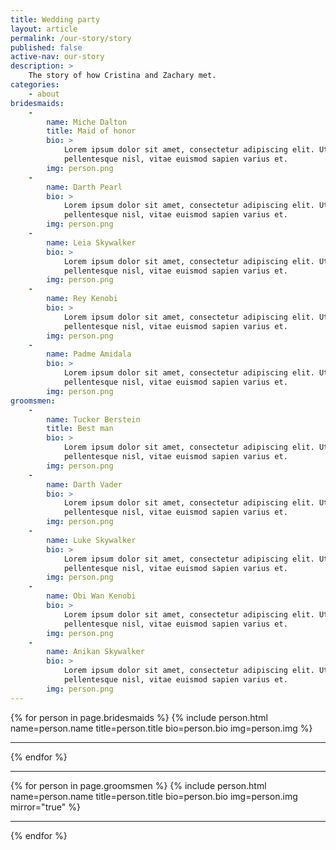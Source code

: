 ```yaml
---
title: Wedding party
layout: article
permalink: /our-story/story
published: false
active-nav: our-story
description: >
    The story of how Cristina and Zachary met.
categories:
    - about
bridesmaids:
    -
        name: Miche Dalton
        title: Maid of honor
        bio: >
            Lorem ipsum dolor sit amet, consectetur adipiscing elit. Ut finibus
            pellentesque nisl, vitae euismod sapien varius et.
        img: person.png
    -
        name: Darth Pearl
        bio: >
            Lorem ipsum dolor sit amet, consectetur adipiscing elit. Ut finibus
            pellentesque nisl, vitae euismod sapien varius et.
        img: person.png
    -
        name: Leia Skywalker
        bio: >
            Lorem ipsum dolor sit amet, consectetur adipiscing elit. Ut finibus
            pellentesque nisl, vitae euismod sapien varius et.
        img: person.png
    -
        name: Rey Kenobi
        bio: >
            Lorem ipsum dolor sit amet, consectetur adipiscing elit. Ut finibus
            pellentesque nisl, vitae euismod sapien varius et.
        img: person.png
    -
        name: Padme Amidala
        bio: >
            Lorem ipsum dolor sit amet, consectetur adipiscing elit. Ut finibus
            pellentesque nisl, vitae euismod sapien varius et.
        img: person.png
groomsmen:
    -
        name: Tucker Berstein  
        title: Best man
        bio: >
            Lorem ipsum dolor sit amet, consectetur adipiscing elit. Ut finibus
            pellentesque nisl, vitae euismod sapien varius et.
        img: person.png
    -
        name: Darth Vader
        bio: >
            Lorem ipsum dolor sit amet, consectetur adipiscing elit. Ut finibus
            pellentesque nisl, vitae euismod sapien varius et.
        img: person.png
    -
        name: Luke Skywalker
        bio: >
            Lorem ipsum dolor sit amet, consectetur adipiscing elit. Ut finibus
            pellentesque nisl, vitae euismod sapien varius et.
        img: person.png
    -
        name: Obi Wan Kenobi
        bio: >
            Lorem ipsum dolor sit amet, consectetur adipiscing elit. Ut finibus
            pellentesque nisl, vitae euismod sapien varius et.
        img: person.png
    -
        name: Anikan Skywalker
        bio: >
            Lorem ipsum dolor sit amet, consectetur adipiscing elit. Ut finibus
            pellentesque nisl, vitae euismod sapien varius et.
        img: person.png
---
```

<div class="row wedding-party">
    <div class="col-sm-6 her">
        {% for person in page.bridesmaids %}
        {% include person.html name=person.name title=person.title bio=person.bio img=person.img %}
        <hr />
        {% endfor %}
    </div>
    <hr class="visible-xs-block" />
    <div class="col-sm-6 his">
        {% for person in page.groomsmen %}
        {% include person.html name=person.name title=person.title bio=person.bio img=person.img mirror="true" %}
        <hr />
        {% endfor %}
    </div>
</div>
